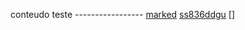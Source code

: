 conteudo teste -----------------
[marked](https://github.com/markedjs/marked)
[ss836ddgu](https://linkquebrado.com)
[]